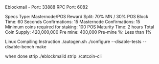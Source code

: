 Eblockmail - Port: 33888 RPC Port: 6082

Specs
  Type: Masternode/POS
  Reward Split: 70% MN / 30% POS
  Block Time: 60 Seconds
  Confirmations: 15
  Masternode Confirmations: 15
  Minimum coins required for staking: 100
  POS Maturity Time: 2 hours
  Total Coin Supply: 420,000,000
  Pre mine: 400,000
  Pre-mine %: Less than 1%


Linux Compiling Instruction
  ./autogen.sh
  ./configure --disable-tests --disable-bench
  make

when done
  strip ./eblockmaild
  strip ./catcoin-cli
